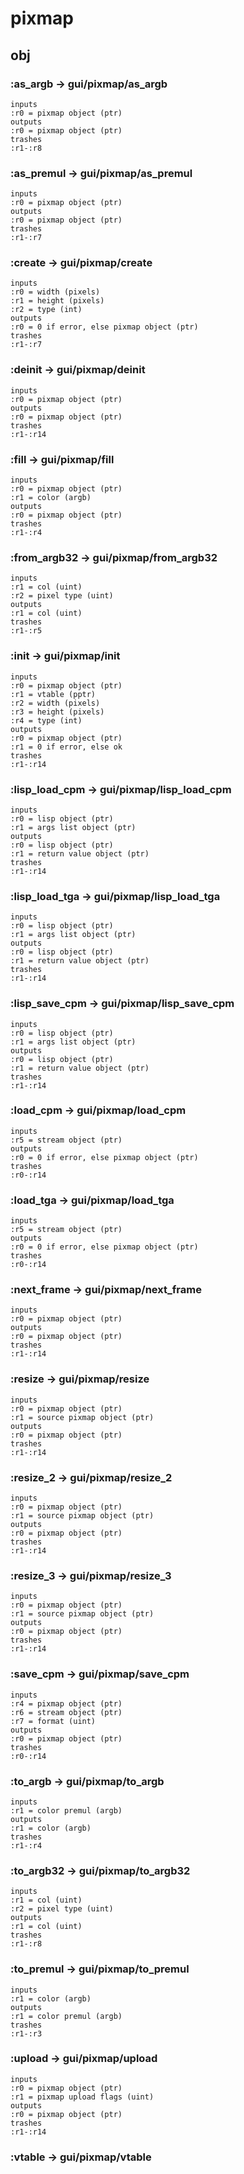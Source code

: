# pixmap

## obj

### :as_argb -> gui/pixmap/as_argb

```code
inputs
:r0 = pixmap object (ptr)
outputs
:r0 = pixmap object (ptr)
trashes
:r1-:r8
```

### :as_premul -> gui/pixmap/as_premul

```code
inputs
:r0 = pixmap object (ptr)
outputs
:r0 = pixmap object (ptr)
trashes
:r1-:r7
```

### :create -> gui/pixmap/create

```code
inputs
:r0 = width (pixels)
:r1 = height (pixels)
:r2 = type (int)
outputs
:r0 = 0 if error, else pixmap object (ptr)
trashes
:r1-:r7
```

### :deinit -> gui/pixmap/deinit

```code
inputs
:r0 = pixmap object (ptr)
outputs
:r0 = pixmap object (ptr)
trashes
:r1-:r14
```

### :fill -> gui/pixmap/fill

```code
inputs
:r0 = pixmap object (ptr)
:r1 = color (argb)
outputs
:r0 = pixmap object (ptr)
trashes
:r1-:r4
```

### :from_argb32 -> gui/pixmap/from_argb32

```code
inputs
:r1 = col (uint)
:r2 = pixel type (uint)
outputs
:r1 = col (uint)
trashes
:r1-:r5
```

### :init -> gui/pixmap/init

```code
inputs
:r0 = pixmap object (ptr)
:r1 = vtable (pptr)
:r2 = width (pixels)
:r3 = height (pixels)
:r4 = type (int)
outputs
:r0 = pixmap object (ptr)
:r1 = 0 if error, else ok
trashes
:r1-:r14
```

### :lisp_load_cpm -> gui/pixmap/lisp_load_cpm

```code
inputs
:r0 = lisp object (ptr)
:r1 = args list object (ptr)
outputs
:r0 = lisp object (ptr)
:r1 = return value object (ptr)
trashes
:r1-:r14
```

### :lisp_load_tga -> gui/pixmap/lisp_load_tga

```code
inputs
:r0 = lisp object (ptr)
:r1 = args list object (ptr)
outputs
:r0 = lisp object (ptr)
:r1 = return value object (ptr)
trashes
:r1-:r14
```

### :lisp_save_cpm -> gui/pixmap/lisp_save_cpm

```code
inputs
:r0 = lisp object (ptr)
:r1 = args list object (ptr)
outputs
:r0 = lisp object (ptr)
:r1 = return value object (ptr)
trashes
:r1-:r14
```

### :load_cpm -> gui/pixmap/load_cpm

```code
inputs
:r5 = stream object (ptr)
outputs
:r0 = 0 if error, else pixmap object (ptr)
trashes
:r0-:r14
```

### :load_tga -> gui/pixmap/load_tga

```code
inputs
:r5 = stream object (ptr)
outputs
:r0 = 0 if error, else pixmap object (ptr)
trashes
:r0-:r14
```

### :next_frame -> gui/pixmap/next_frame

```code
inputs
:r0 = pixmap object (ptr)
outputs
:r0 = pixmap object (ptr)
trashes
:r1-:r14
```

### :resize -> gui/pixmap/resize

```code
inputs
:r0 = pixmap object (ptr)
:r1 = source pixmap object (ptr)
outputs
:r0 = pixmap object (ptr)
trashes
:r1-:r14
```

### :resize_2 -> gui/pixmap/resize_2

```code
inputs
:r0 = pixmap object (ptr)
:r1 = source pixmap object (ptr)
outputs
:r0 = pixmap object (ptr)
trashes
:r1-:r14
```

### :resize_3 -> gui/pixmap/resize_3

```code
inputs
:r0 = pixmap object (ptr)
:r1 = source pixmap object (ptr)
outputs
:r0 = pixmap object (ptr)
trashes
:r1-:r14
```

### :save_cpm -> gui/pixmap/save_cpm

```code
inputs
:r4 = pixmap object (ptr)
:r6 = stream object (ptr)
:r7 = format (uint)
outputs
:r0 = pixmap object (ptr)
trashes
:r0-:r14
```

### :to_argb -> gui/pixmap/to_argb

```code
inputs
:r1 = color premul (argb)
outputs
:r1 = color (argb)
trashes
:r1-:r4
```

### :to_argb32 -> gui/pixmap/to_argb32

```code
inputs
:r1 = col (uint)
:r2 = pixel type (uint)
outputs
:r1 = col (uint)
trashes
:r1-:r8
```

### :to_premul -> gui/pixmap/to_premul

```code
inputs
:r1 = color (argb)
outputs
:r1 = color premul (argb)
trashes
:r1-:r3
```

### :upload -> gui/pixmap/upload

```code
inputs
:r0 = pixmap object (ptr)
:r1 = pixmap upload flags (uint)
outputs
:r0 = pixmap object (ptr)
trashes
:r1-:r14
```

### :vtable -> gui/pixmap/vtable

